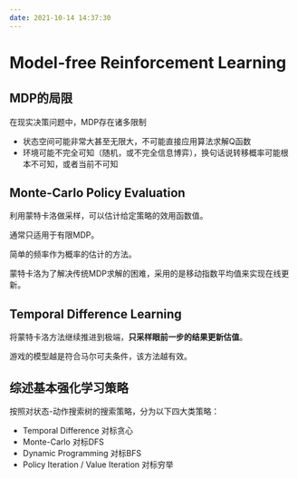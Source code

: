 ```yaml
---
date: 2021-10-14 14:37:30
---
```

# Model-free Reinforcement Learning

## MDP的局限
在现实决策问题中，MDP存在诸多限制

- 状态空间可能非常大甚至无限大，不可能直接应用算法求解Q函数
- 环境可能不完全可知（随机，或不完全信息博弈），换句话说转移概率可能根本不可知，或者当前不可知

## Monte-Carlo Policy Evaluation

利用蒙特卡洛做采样，可以估计给定策略的效用函数值。

通常只适用于有限MDP。

简单的频率作为概率的估计的方法。

蒙特卡洛为了解决传统MDP求解的困难，采用的是移动指数平均值来实现在线更新。

## Temporal Difference Learning

将蒙特卡洛方法继续推进到极端，**只采样眼前一步的结果更新估值**。

游戏的模型越是符合马尔可夫条件，该方法越有效。

## 综述基本强化学习策略
按照对状态-动作搜索树的搜索策略，分为以下四大类策略：
- Temporal Difference 对标贪心
- Monte-Carlo 对标DFS
- Dynamic Programming 对标BFS
- Policy Iteration / Value Iteration 对标穷举